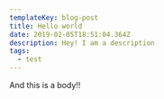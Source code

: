 ```yaml
---
templateKey: blog-post
title: Hello world
date: 2019-02-05T18:51:04.364Z
description: Hey! I am a description
tags:
  - test
---
```

And this is a body!!

